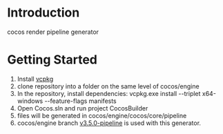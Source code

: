 # Introduction
cocos render pipeline generator

# Getting Started
1.	Install [vcpkg](https://github.com/Microsoft/vcpkg)
2.  clone repository into a folder on the same level of cocos/engine
3.	In the repository, install dependencies: vcpkg.exe install --triplet x64-windows --feature-flags manifests
4.  Open Cocos.sln and run project CocosBuilder
5.  files will be generated in cocos/engine/cocos/core/pipeline
6.  cocos/engine branch [v3.5.0-pipeline](https://github.com/star-e/engine/tree/v3.5.0-pipeline) is used with this generator.
